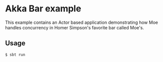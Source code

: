 # Akka Bar example

This example contains an Actor based application demonstrating how Moe handles concurrency in Homer Simpson's favorite bar called Moe's.

## Usage

    $ sbt run